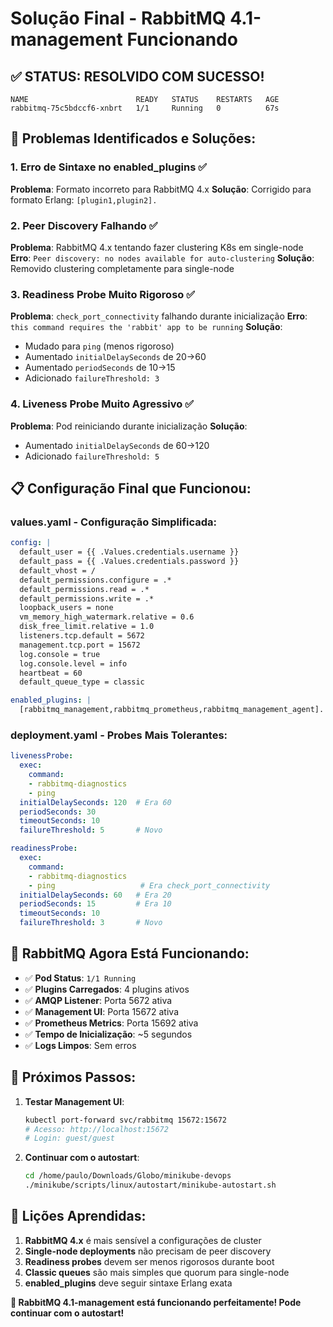 # Solução Final - RabbitMQ 4.1-management Funcionando

## ✅ **STATUS: RESOLVIDO COM SUCESSO!**

```
NAME                        READY   STATUS    RESTARTS   AGE
rabbitmq-75c5bdccf6-xnbrt   1/1     Running   0          67s
```

## 🔧 **Problemas Identificados e Soluções:**

### 1. **Erro de Sintaxe no enabled_plugins** ✅
**Problema**: Formato incorreto para RabbitMQ 4.x
**Solução**: Corrigido para formato Erlang: `[plugin1,plugin2].`

### 2. **Peer Discovery Falhando** ✅
**Problema**: RabbitMQ 4.x tentando fazer clustering K8s em single-node
**Erro**: `Peer discovery: no nodes available for auto-clustering`
**Solução**: Removido clustering completamente para single-node

### 3. **Readiness Probe Muito Rigoroso** ✅
**Problema**: `check_port_connectivity` falhando durante inicialização
**Erro**: `this command requires the 'rabbit' app to be running`
**Solução**: 
- Mudado para `ping` (menos rigoroso)
- Aumentado `initialDelaySeconds` de 20→60
- Aumentado `periodSeconds` de 10→15
- Adicionado `failureThreshold: 3`

### 4. **Liveness Probe Muito Agressivo** ✅
**Problema**: Pod reiniciando durante inicialização
**Solução**:
- Aumentado `initialDelaySeconds` de 60→120
- Adicionado `failureThreshold: 5`

## 📋 **Configuração Final que Funcionou:**

### **values.yaml - Configuração Simplificada:**
```yaml
config: |
  default_user = {{ .Values.credentials.username }}
  default_pass = {{ .Values.credentials.password }}
  default_vhost = /
  default_permissions.configure = .*
  default_permissions.read = .*
  default_permissions.write = .*
  loopback_users = none
  vm_memory_high_watermark.relative = 0.6
  disk_free_limit.relative = 1.0
  listeners.tcp.default = 5672
  management.tcp.port = 15672
  log.console = true
  log.console.level = info
  heartbeat = 60
  default_queue_type = classic

enabled_plugins: |
  [rabbitmq_management,rabbitmq_prometheus,rabbitmq_management_agent].
```

### **deployment.yaml - Probes Mais Tolerantes:**
```yaml
livenessProbe:
  exec:
    command:
    - rabbitmq-diagnostics
    - ping
  initialDelaySeconds: 120  # Era 60
  periodSeconds: 30
  timeoutSeconds: 10
  failureThreshold: 5       # Novo

readinessProbe:
  exec:
    command:
    - rabbitmq-diagnostics
    - ping                   # Era check_port_connectivity
  initialDelaySeconds: 60   # Era 20
  periodSeconds: 15         # Era 10
  timeoutSeconds: 10
  failureThreshold: 3       # Novo
```

## 🚀 **RabbitMQ Agora Está Funcionando:**

- ✅ **Pod Status**: `1/1 Running`
- ✅ **Plugins Carregados**: 4 plugins ativos
- ✅ **AMQP Listener**: Porta 5672 ativa
- ✅ **Management UI**: Porta 15672 ativa  
- ✅ **Prometheus Metrics**: Porta 15692 ativa
- ✅ **Tempo de Inicialização**: ~5 segundos
- ✅ **Logs Limpos**: Sem erros

## 🎯 **Próximos Passos:**

1. **Testar Management UI**:
   ```bash
   kubectl port-forward svc/rabbitmq 15672:15672
   # Acesso: http://localhost:15672
   # Login: guest/guest
   ```

2. **Continuar com o autostart**:
   ```bash
   cd /home/paulo/Downloads/Globo/minikube-devops
   ./minikube/scripts/linux/autostart/minikube-autostart.sh
   ```

## 📝 **Lições Aprendidas:**

1. **RabbitMQ 4.x** é mais sensível a configurações de cluster
2. **Single-node deployments** não precisam de peer discovery
3. **Readiness probes** devem ser menos rigorosos durante boot
4. **Classic queues** são mais simples que quorum para single-node
5. **enabled_plugins** deve seguir sintaxe Erlang exata

**🎉 RabbitMQ 4.1-management está funcionando perfeitamente! Pode continuar com o autostart!**
